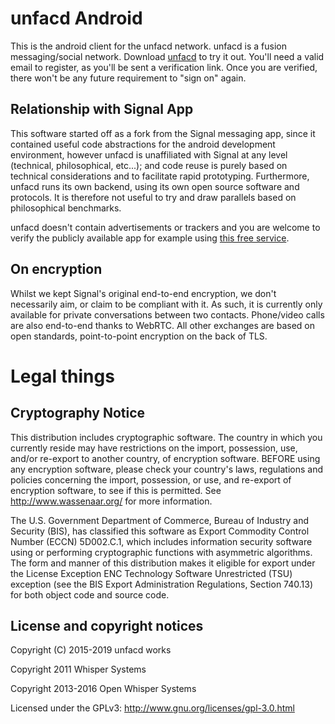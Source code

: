 # unfacd Android 

This is the android client for the unfacd network. unfacd is a fusion messaging/social network. Download [unfacd](https://play.google.com/store/apps/details?id=com.unfacd.android) to try it out. You'll need a valid email to register, as you'll be sent a verification link. Once you are verified, there won't be any future requirement to "sign on" again.

## Relationship with Signal App

This software started off as a fork from the Signal messaging app, since it contained useful code abstractions for the android development environment, however unfacd is unaffiliated with
Signal at any level (technical, philosophical, etc...); and code reuse is purely based on technical considerations and to facilitate rapid prototyping.
Furthermore, unfacd runs its own backend, using its own open source software and protocols. 
It is therefore not useful to try and draw parallels based on  philosophical benchmarks.

unfacd doesn't contain advertisements or trackers and you are welcome to verify the publicly available app for example using [this free service](https://reports.exodus-privacy.eu.org/en/analysis/submit/).

## On encryption
Whilst we kept Signal's original end-to-end encryption, we don't necessarily aim, or claim to be compliant with it. 
As such, it is currently only available for private conversations between two contacts. Phone/video calls are also end-to-end thanks to WebRTC. 
All other exchanges are based on open standards, point-to-point encryption on the back of TLS.  

# Legal things
## Cryptography Notice

This distribution includes cryptographic software. The country in which you currently reside may have restrictions on the import, possession, use, and/or re-export to another country, of encryption software.
BEFORE using any encryption software, please check your country's laws, regulations and policies concerning the import, possession, or use, and re-export of encryption software, to see if this is permitted.
See <http://www.wassenaar.org/> for more information.

The U.S. Government Department of Commerce, Bureau of Industry and Security (BIS), has classified this software as Export Commodity Control Number (ECCN) 5D002.C.1, which includes information security software using or performing cryptographic functions with asymmetric algorithms.
The form and manner of this distribution makes it eligible for export under the License Exception ENC Technology Software Unrestricted (TSU) exception (see the BIS Export Administration Regulations, Section 740.13) for both object code and source code.

## License and copyright notices

Copyright (C) 2015-2019 unfacd works
 
Copyright 2011 Whisper Systems

Copyright 2013-2016 Open Whisper Systems

Licensed under the GPLv3: http://www.gnu.org/licenses/gpl-3.0.html
